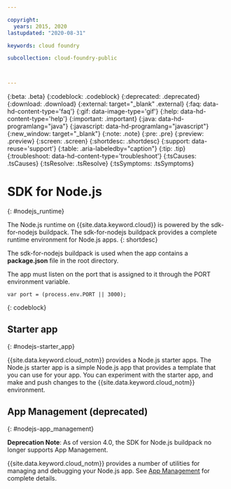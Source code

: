```yaml
---

copyright:
  years: 2015, 2020
lastupdated: "2020-08-31"

keywords: cloud foundry

subcollection: cloud-foundry-public



---
```



{:beta: .beta}
{:codeblock: .codeblock}
{:deprecated: .deprecated}
{:download: .download}
{:external: target="_blank" .external}
{:faq: data-hd-content-type='faq'}
{:gif: data-image-type='gif'}
{:help: data-hd-content-type='help'}
{:important: .important}
{:java: data-hd-programlang="java"}
{:javascript: data-hd-programlang="javascript"}
{:new_window: target="_blank"}
{:note: .note}
{:pre: .pre}
{:preview: .preview}
{:screen: .screen}
{:shortdesc: .shortdesc}
{:support: data-reuse='support'}
{:table: .aria-labeledby="caption"}
{:tip: .tip}
{:troubleshoot: data-hd-content-type='troubleshoot'}
{:tsCauses: .tsCauses}
{:tsResolve: .tsResolve}
{:tsSymptoms: .tsSymptoms}


# SDK for Node.js
{: #nodejs_runtime}

The Node.js runtime on {{site.data.keyword.cloud}} is powered by the sdk-for-nodejs buildpack.
The sdk-for-nodejs buildpack provides a complete runtime environment for Node.js apps.
{: shortdesc}

The sdk-for-nodejs buildpack is used when the app contains a **package.json** file in the root directory.

The app must listen on the port that is assigned to it through the PORT environment variable.
```
var port = (process.env.PORT || 3000);
```
{: codeblock}

## Starter app
{: #nodejs-starter_app}

{{site.data.keyword.cloud_notm}} provides a Node.js starter apps.  The Node.js starter app is a simple Node.js app that provides a template that you can use for your app. You can experiment with the starter app, and make and push changes to the {{site.data.keyword.cloud_notm}} environment.

## App Management (deprecated)
{: #nodejs-app_management}

**Deprecation Note**:  As of version 4.0, the SDK for Node.js buildpack no longer supports App Management.    

{{site.data.keyword.cloud_notm}} provides a number of utilities for managing and debugging your Node.js app.  See [App Management](/docs/cloud-foundry-public?topic=cloud-foundry-public-app_management) for complete details.  


